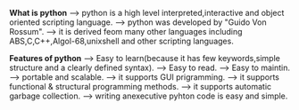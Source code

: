 **What is python**
--> python is a high level interpreted,interactive and object oriented scripting language.
--> python was developed by "Guido Von Rossum".
--> it is derived feom many other languages including ABS,C,C++,Algol-68,unixshell and other scripting languages.

**Features of python**
--> Easy to learn(because it has few keywords,simple structure and a clearly defined syntax).
--> Easy to read.
--> Easy to maintin.
--> portable and scalable.
--> it supports GUI prigramming.
--> it supports functional & structural programming methods.
--> it supports automatic garbage collection.
--> writing anexecutive pyhton code is easy and simple.
